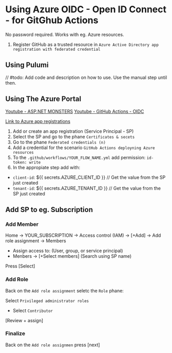 
# Using Azure OIDC - Open ID Connect - for GitGhub Actions

No password required.
Works with eg. Azure resources.

1. Register GitHub as a trusted resource in `Azure Active Directory app registration with federated credential`

## Using Pulumi

// #todo: Add code and description on how to use. Use the manual step until then.

## Using The Azure Portal

[Youtube - ASP.NET MONSTERS](https://www.youtube.com/watch?v=qSIs7HzgpiA&t=137s)
[Youtube - GitHub Actions - OIDC](https://www.youtube.com/watch?v=7iCtY0ztYY4)

[Link to Azure app registrations](https://portal.azure.com/#view/Microsoft_AAD_RegisteredApps/ApplicationsListBlade)

1. Add or create an app registration (Service Principal - SP)
2. Select the SP and go to the phane `Certificates & secets`
3. Go to the phane `Federated credentials (n)`
4. Add a credential for the scenario `GitHub Actions deployning Azure resources`
5. To the `.github/workflows/YOUR_FLOW_NAME.yml` add permission: `id-token: write`
6. In the appropiate step add with:

* `client-id`: ${{ secrets.AZURE_CLIENT_ID }} // Get the value from the SP just created
* `tenant-id`: ${{ secrets.AZURE_TENANT_ID }} // Get the value from the SP just created

## Add SP to eg. Subscription

### Add Member

Home -> YOUR_SUBSCRIPTION -> Access control (IAM) -> [+Add] -> Add role assignment -> Members

* Assign access to: (User, group, or service principal)
* Menbers -> [+Select members] (Search using SP name)

Press [Select]

### Add Role

Back on the `Add role assignment` seletc the `Role` phane:

Select `Privileged administrator roles`

* Select `Contributor`

[Review + assign]

### Finalize

Back on the `Add role assignmen` press [next]
